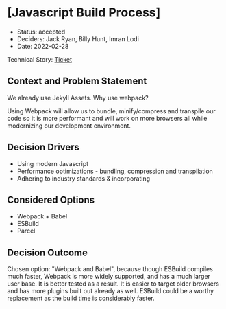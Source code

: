 # [Javascript Build Process]

* Status: accepted
* Deciders: Jack Ryan, Billy Hunt, Imran Lodi <!-- optional -->
* Date: 2022-02-28 <!-- optional -->

Technical Story: [Ticket](https://github.com/usdoj-crt/beta.ADA.gov-Project-Management/issues/384) <!-- optional -->

## Context and Problem Statement

We already use Jekyll Assets. Why use webpack?

Using Webpack will allow us to bundle, minify/compress and transpile our code so it is more performant and will work on more browsers all while modernizing our development environment.


## Decision Drivers <!-- optional -->

* Using modern Javascript
* Performance optimizations - bundling, compression and transpilation
* Adhering to industry standards & incorporating

## Considered Options

* Webpack + Babel
* ESBuild
* Parcel

## Decision Outcome

Chosen option: "Webpack and Babel", because though ESBuild compiles much faster, Webpack is more widely supported, and has a much larger user base. It is better tested as a result. It is easier to target older browsers and has more plugins built out already as well. ESBuild could be a worthy replacement as the build time is considerably faster.

